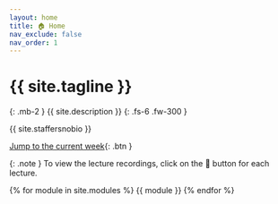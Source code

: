 ```yaml
---
layout: home
title: 🏠 Home
nav_exclude: false
nav_order: 1
---
```


# {{ site.tagline }}
{: .mb-2 }
{{ site.description }}
{: .fs-6 .fw-300 }

<!-- for the old icon: >
 <!-- <img src='favicon.ico' style='vertical-align: text-top' width=37> -->

{{ site.staffersnobio }}

[Jump to the current week](#week-6-http-html-and-regex){: .btn }
<!-- [Recordings](https://podcast.ucsd.edu/){: .btn .btn-blue } -->



<!-- {: .warning }
**This site is under construction and everything is subject to change.** -->

{: .note }
To view the lecture recordings, click on the 🎥 button for each lecture.
<!-- **Some office hours on Wednesday 3/8, Thursday 3/9, and Tuesday 3/21 are being held in the SDSC Auditorium instead of the 2nd floor – look closely at the [calendar](calendar) for details.** Treat these office hours as study sessions – come to them to work on projects or study for the final exam! -->

{% for module in site.modules %}
{{ module }}
{% endfor %}

<!-- <center>
<iframe src="10-80-enrollment.html" scrolling="no" style="border:none;" seamless="seamless" height="480" width="100%">
</center> -->